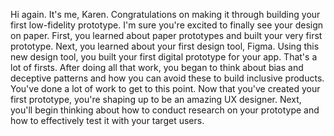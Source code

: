 Hi again. It's me, Karen. Congratulations on making it through building your first low-fidelity prototype. I'm sure you're excited to finally see your design on paper. First, you learned about paper prototypes and built your very first prototype. Next, you learned about your first design tool, Figma. Using this new design tool, you built your first digital prototype for your app. That's a lot of firsts. After doing all that work, you began to think about bias and deceptive patterns and how you can avoid these to build inclusive products. You've done a lot of work to get to this point. Now that you've created your first prototype, you're shaping up to be an amazing UX designer. Next, you'll begin thinking about how to conduct research on your prototype and how to effectively test it with your target users.